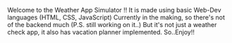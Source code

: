 Welcome to the Weather App Simulator !!
It is made using basic Web-Dev languages (HTML, CSS, JavaScript)
Currently in the making, so there's not of the backend much (P.S. still working on it..)
But it's not just a weather check app, it also has vacation planner implemented.
So..Enjoy!!

